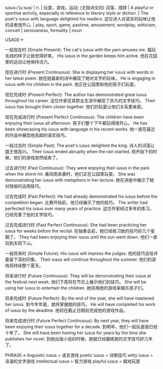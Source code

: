iusus:/ˈjuːsus/ | n. | 玩耍，游戏，运动; (尤指诗文的) 词藻，措辞 | A playful or sportive activity, especially in reference to literary style or diction. |  The poet's iusus with language delighted his readers. 这位诗人对语言的玩味让他的读者很开心. |  play, sport, game, pastime, amusement;  wordplay, witticism, conceit | seriousness, formality | noun

USAGE->

一般现在时 (Simple Present):
The cat's iusus with the yarn amuses me.  猫玩毛线的样子让我觉得好笑。
His iusus in the garden keeps him active. 他在花园里的运动让他保持活力。

现在进行时 (Present Continuous):
She is displaying her iusus with words in her latest poem.  她在她最新的诗中展现了她对文字的玩味。
He is engaging in iusus with his children in the park. 他正在公园里和他的孩子们玩耍。

现在完成时 (Present Perfect):
The author has demonstrated great iusus throughout his career.  这位作家在其职业生涯中展现了非凡的文字技巧。
Their iusus has brought them closer together.  他们的玩耍让他们关系更亲密。

现在完成进行时 (Present Perfect Continuous):
The children have been enjoying their iusus all afternoon. 孩子们整个下午都玩得很开心。
He has been showcasing his iusus with language in his recent works. 他一直在最近的作品中展现他高超的语言技巧。

一般过去时 (Simple Past):
The poet's iusus delighted the king.  诗人的词藻让国王很高兴。
Their iusus ended abruptly when the rain started.  雨开始下的时候，他们的游戏突然结束了。

过去进行时 (Past Continuous):
They were enjoying their iusus in the park when the storm hit.  暴风雨来袭时，他们正在公园里玩耍。
She was demonstrating her iusus with metaphors in her lecture.  她在讲座中展示了她对隐喻的运用技巧。

过去完成时 (Past Perfect):
He had already demonstrated his iusus before the competition began.  比赛开始前，他已经展示了他的技巧。
The writer had perfected his iusus over many years of practice.  这位作家经过多年的练习，已经完善了他的文字技巧。

过去完成进行时 (Past Perfect Continuous):
She had been practicing her iusus for weeks before the recital.  在独奏会前，她已经练习她的技巧好几个星期了。
They had been enjoying their iusus until the sun went down.  他们一直玩到太阳下山。

一般将来时 (Simple Future):
His iusus will impress the judges.  他的技巧会给评委留下深刻印象。
Their iusus will continue throughout the summer.  他们的游戏将持续整个夏天。

将来进行时 (Future Continuous):
They will be demonstrating their iusus at the festival next week.  他们下周将在节日上展示他们的技巧。
She will be using her iusus to entertain the children. 她将用她的游戏来娱乐孩子们。

将来完成时 (Future Perfect):
By the end of the year, she will have mastered her iusus.  到今年年底，她将掌握她的技巧。
He will have completed his work of iusus by the deadline.  他将在截止日期前完成他的游戏作品。

将来完成进行时 (Future Perfect Continuous):
By next year, they will have been enjoying their iusus together for a decade.  到明年，他们一起玩耍就已经十年了。
She will have been honing her iusus for years by the time she publishes her novel.  到她出版小说的时候，她就已经磨练她的文字技巧好几年了。

PHRASE->
linguistic iusus =  语言游戏
poetic iusus =  诗歌技巧
witty iusus =  诙谐的文字游戏
intellectual iusus =  智力游戏
playful iusus =  嬉戏玩耍


